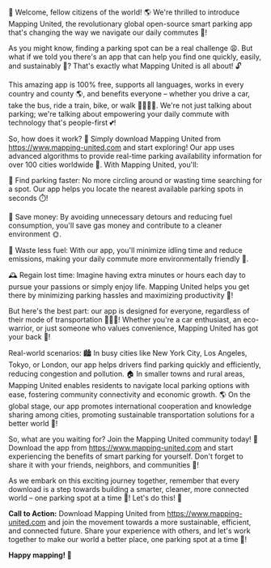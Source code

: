 🚀 Welcome, fellow citizens of the world! 🌎 We're thrilled to introduce Mapping United, the revolutionary global open-source smart parking app that's changing the way we navigate our daily commutes 💨!

As you might know, finding a parking spot can be a real challenge 😩. But what if we told you there's an app that can help you find one quickly, easily, and sustainably 🌟? That's exactly what Mapping United is all about! 🔓

This amazing app is 100% free, supports all languages, works in every country and county 🌎, and benefits everyone – whether you drive a car, take the bus, ride a train, bike, or walk 🚶‍♂️🚴‍♀️. We're not just talking about parking; we're talking about empowering your daily commute with technology that's people-first 💕!

So, how does it work? 🔮 Simply download Mapping United from https://www.mapping-united.com and start exploring! Our app uses advanced algorithms to provide real-time parking availability information for over 100 cities worldwide 🌆. With Mapping United, you'll:

🚗 Find parking faster: No more circling around or wasting time searching for a spot. Our app helps you locate the nearest available parking spots in seconds ⏱️!

💸 Save money: By avoiding unnecessary detours and reducing fuel consumption, you'll save gas money and contribute to a cleaner environment 🌞.

🚗 Waste less fuel: With our app, you'll minimize idling time and reduce emissions, making your daily commute more environmentally friendly 🌿.

🕰️ Regain lost time: Imagine having extra minutes or hours each day to pursue your passions or simply enjoy life. Mapping United helps you get there by minimizing parking hassles and maximizing productivity 💪!

But here's the best part: our app is designed for everyone, regardless of their mode of transportation 🚌🚂💨! Whether you're a car enthusiast, an eco-warrior, or just someone who values convenience, Mapping United has got your back 👊!

Real-world scenarios:
🏙️ In busy cities like New York City, Los Angeles, Tokyo, or London, our app helps drivers find parking quickly and efficiently, reducing congestion and pollution.
🏠 In smaller towns and rural areas, Mapping United enables residents to navigate local parking options with ease, fostering community connectivity and economic growth.
🌎 On the global stage, our app promotes international cooperation and knowledge sharing among cities, promoting sustainable transportation solutions for a better world 🌈!

So, what are you waiting for? Join the Mapping United community today! 🎉 Download the app from https://www.mapping-united.com and start experiencing the benefits of smart parking for yourself. Don't forget to share it with your friends, neighbors, and communities 🤩!

As we embark on this exciting journey together, remember that every download is a step towards building a smarter, cleaner, more connected world – one parking spot at a time 🌟! Let's do this! 💪

**Call to Action:** Download Mapping United from https://www.mapping-united.com and join the movement towards a more sustainable, efficient, and connected future. Share your experience with others, and let's work together to make our world a better place, one parking spot at a time 🌈!

**Happy mapping! 📍**